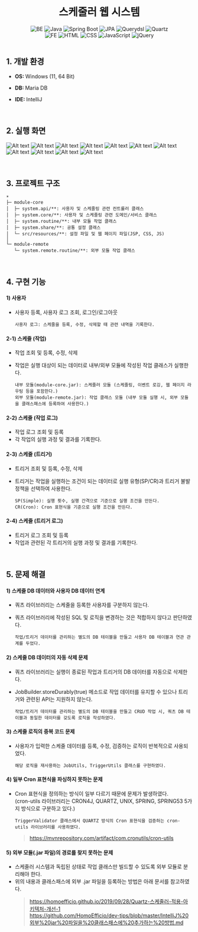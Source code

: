 <div align="center">
  <h1>스케줄러 웹 시스템</h1>
</div>

<div align="center">
  <img alt="BE" src="https://img.shields.io/badge/BE-%23424242.svg?style=flat-square&logo=&logoColor=%23C6F7E9" />
  <img alt="Java" src="https://img.shields.io/badge/Java-%23C6F7E9.svg?style=flat-square&logo=&logoColor=%23424242" />
  <img alt="Spring Boot" src="https://img.shields.io/badge/Spring%20Boot-%23C6F7E9.svg?style=flat-square&logo=&logoColor=%23424242" />
  <img alt="JPA" src="https://img.shields.io/badge/JPA-%23C6F7E9.svg?style=flat-square&logo=&logoColor=%23424242" />
  <img alt="Querydsl" src="https://img.shields.io/badge/Querydsl-%23C6F7E9.svg?style=flat-square&logo=&logoColor=%23424242" />
  <img alt="Quartz" src="https://img.shields.io/badge/Quartz-%23C6F7E9.svg?style=flat-square&logo=&logoColor=%23424242" />
  <br>
  <img alt="FE" src="https://img.shields.io/badge/FE-%23424242.svg?style=flat-square&logo=&logoColor=%23C6F7E9" />
  <img alt="HTML" src="https://img.shields.io/badge/HTML-%23C6F7E9.svg?style=flat-square&logo=&logoColor=%23424242" />
  <img alt="CSS" src="https://img.shields.io/badge/CSS-%23C6F7E9.svg?style=flat-square&logo=&logoColor=%23424242" />
  <img alt="JavaScript" src="https://img.shields.io/badge/JavaScript-%23C6F7E9.svg?style=flat-square&logo=&logoColor=%23424242" />
  <img alt="jQuery" src="https://img.shields.io/badge/jQuery-%23C6F7E9.svg?style=flat-square&logo=&logoColor=%23424242" />
</div>
<br>

<div align="left">
  <h2>1. 개발 환경</h2>

- <p><b>OS: </b>Windows (11, 64 Bit)</p>
- <p><b>DB: </b>Maria DB</p>
- <p><b>IDE: </b>IntelliJ</p>
</div>
<br>

<div align="left">
  <h2>2. 실행 화면</h2>

![Alt text](./github/22-01-01.png)
![Alt text](./github/22-01-02.png)
![Alt text](./github/22-01-03.png)
![Alt text](./github/22-01-04.png)
![Alt text](./github/22-01-05.png)
![Alt text](./github/22-01-06.png)
![Alt text](./github/22-01-07.png)
![Alt text](./github/22-01-08.png)
![Alt text](./github/22-01-09.png)
![Alt text](./github/22-01-10.png)
![Alt text](./github/22-01-11.png)
</div>
<br>

<div align="left">
  <h2>3. 프로젝트 구조</h2>

  ```
  *
  ├─ module-core
  │  ├─ system.api/**: 사용자 및 스케줄링 관련 컨트롤러 클래스
  │  ├─ system.core/**: 사용자 및 스케줄링 관련 도메인/서비스 클래스
  │  ├─ system.routine/**: 내부 모듈 작업 클래스
  │  ├─ system.share/**: 공통 설정 클래스
  │  └─ src/resources/**: 설정 파일 및 웹 페이지 파일(JSP, CSS, JS)
  │
  └─ module-remote
     └─ system.remote.routine/**: 외부 모듈 작업 클래스
  ```
</div>
<br>

<div align="left">
  <h2>4. 구현 기능</h2>

#### 1) 사용자
- 사용자 등록, 사용자 로그 조회, 로그인/로그아웃

  ```
  사용자 로그: 스케줄을 등록, 수정, 삭제할 때 관련 내역을 기록한다.
  ```
#### 2-1) 스케줄 (작업)
- 작업 조회 및 등록, 수정, 삭제
- 작업은 실행 대상이 되는 데이터로 내부/외부 모듈에 작성된 작업 클래스가 실행한다.

  ```
  내부 모듈(module-core.jar): 스케줄러 모듈 (스케줄링, 이벤트 로깅, 웹 페이지 라우팅 등을 포함한다.)
  외부 모듈(module-remote.jar): 작업 클래스 모듈 (내부 모듈 실행 시, 외부 모듈을 클래스패스에 등록하여 사용한다.)
  ```
#### 2-2) 스케줄 (작업 로그)
- 작업 로그 조회 및 등록
- 각 작업의 실행 과정 및 결과를 기록한다.
#### 2-3) 스케줄 (트리거)
- 트리거 조회 및 등록, 수정, 삭제
- 트리거는 작업을 실행하는 조건이 되는 데이터로 실행 유형(SP/CR)과 트리거 불발 정책을 선택하여 사용한다.
  
  ```
  SP(Simple): 실행 횟수, 실행 간격으로 기준으로 실행 조건을 만든다.
  CR(Cron): Cron 표현식을 기준으로 실행 조건을 만든다.
  ```
#### 2-4) 스케줄 (트리거 로그)
- 트리거 로그 조회 및 등록
- 작업과 관련된 각 트리거의 실행 과정 및 결과를 기록한다.
</div>
<br>

<div align="left">
  <h2>5. 문제 해결</h2>

#### 1) 스케줄 DB 데이터와 사용자 DB 데이터 연계
- 쿼츠 라이브러리는 스케줄을 등록한 사용자를 구분하지 않는다.
- 쿼츠 라이브러리에 작성된 SQL 및 로직을 변경하는 것은 적합하지 않다고 판단하였다.

  ```
  작업/트리거 데이터를 관리하는 별도의 DB 테이블을 만들고 사용자 DB 테이블과 연관 관계를 두었다.
  ```
#### 2) 스케줄 DB 데이터의 자동 삭제 문제
- 쿼츠 라이브러리는 실행이 종료된 작업과 트리거의 DB 데이터를 자동으로 삭제한다.
- JobBuilder.storeDurably(true) 메소드로 작업 데이터를 유지할 수 있으나 트리거와 관련된 API는 지원하지 않는다.

  ```
  작업/트리거 데이터를 관리하는 별도의 DB 테이블을 만들고 CRUD 작업 시, 쿼츠 DB 테이블과 동일한 데이터를 갖도록 로직을 작성하였다.
  ```
#### 3) 스케줄 로직의 중복 코드 문제
- 사용자가 입력한 스케줄 데이터를 등록, 수정, 검증하는 로직이 반복적으로 사용되었다.

  ```
  해당 로직을 재사용하는 JobUtils, TriggerUtils 클래스를 구현하였다.
  ```
#### 4) 일부 Cron 표현식을 파싱하지 못하는 문제
- Cron 표현식을 정의하는 방식이 일부 다르기 때문에 문제가 발생하였다.<br>
  (cron-utils 라이브러리는 CRON4J, QUARTZ, UNIX, SPRING, SPRING53 5가지 방식으로 구분하고 있다.)

  ```
  TriggerValidator 클래스에서 QUARTZ 방식의 Cron 표현식을 검증하는 cron-utils 라이브러리를 사용하였다.
  ```
  > https://mvnrepository.com/artifact/com.cronutils/cron-utils <br>
#### 5) 외부 모듈(.jar 파일)의 경로를 찾지 못하는 문제
- 스케줄러 시스템과 독립된 상태로 작업 클래스만 빌드할 수 있도록 외부 모듈로 분리해야 한다.
- 위의 내용과 클래스패스에 외부 .jar 파일을 등록하는 방법은 아래 문서를 참고하였다.
  > https://homoefficio.github.io/2019/09/28/Quartz-스케줄러-적용-아키텍처-개선-1 <br>
  > https://github.com/HomoEfficio/dev-tips/blob/master/IntelliJ%20외부%20jar%20파일을%20클래스패스에%20추가하는%20방법.md <br>
</div>
<br>